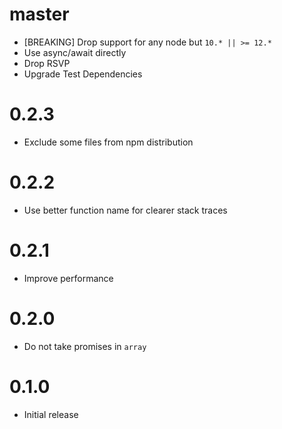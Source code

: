 # master

* [BREAKING] Drop support for any node but `10.* || >= 12.*`
* Use async/await directly
* Drop RSVP
* Upgrade Test Dependencies

# 0.2.3

* Exclude some files from npm distribution

# 0.2.2

* Use better function name for clearer stack traces

# 0.2.1

* Improve performance

# 0.2.0

* Do not take promises in `array`

# 0.1.0

* Initial release
